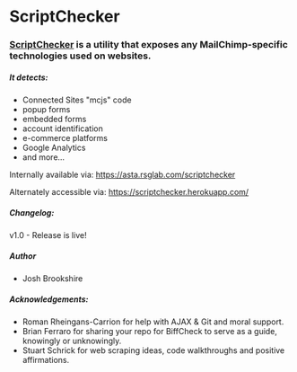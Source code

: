 # ScriptChecker
### [ScriptChecker](https://scriptchecker.herokuapp.com/) is a utility that exposes any MailChimp-specific technologies used on websites. 
##### It detects: 
* Connected Sites "mcjs" code
* popup forms
* embedded forms
* account identification
* e-commerce platforms
* Google Analytics
* and more...

Internally available via:
https://asta.rsglab.com/scriptchecker

Alternately accessible via:
https://scriptchecker.herokuapp.com/

##### Changelog: 
v1.0 - Release is live!

##### Author
* Josh Brookshire

##### Acknowledgements:

* Roman Rheingans-Carrion for help with AJAX & Git and moral support.
* Brian Ferraro for sharing your repo for BiffCheck to serve as a guide, knowingly or unknowingly.
* Stuart Schrick for web scraping ideas, code walkthroughs and positive affirmations.

